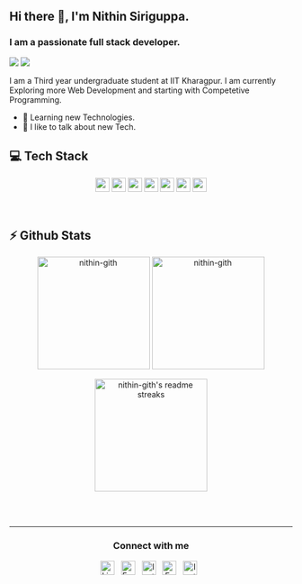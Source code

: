 ## Hi there 👋, I'm Nithin Siriguppa.
### I am a passionate full stack developer.


<p>

![](https://visitor-badge.glitch.me/badge?page_id=nithin-gith)
    <a href="https://github.com/nithin-gith/"><img src="https://img.shields.io/github/followers/nithin-gith?style=social"/></a>

</p>

I am a Third year undergraduate student at IIT Kharagpur. I am currently Exploring more Web Development and starting with Competetive Programming.

- 🔭 Learning new Technologies.
- 💬 I like to talk about new Tech.


<h2><b>💻 Tech Stack</b></h2>
<p align="center">
  <img src="https://img.shields.io/badge/python-3776AB.svg?&style=for-the-badge&logo=python&logoColor=white" height="25"/>
  <img src="https://img.shields.io/badge/javascript-323330.svg?&style=for-the-badge&logo=javascript&logoColor=F7DF1E" height="25"/>
  <img src="https://img.shields.io/badge/Node.js-43853D?style=for-the-badge&logo=node.js&logoColor=white" height="25"/>
  <img src="https://img.shields.io/badge/Bootstrap-563D7C?style=for-the-badge&logo=bootstrap&logoColor=white" height="25"/>
  <img src="https://img.shields.io/badge/React-20232A?style=for-the-badge&logo=react&logoColor=61DAFB" height="25"/>
  <img src="https://img.shields.io/badge/git%20&%20github-FF9800.svg?&style=for-the-badge&logo=git&logoColor=white" height="25"/>
  <img src="https://img.shields.io/badge/Ubuntu-E95420?style=for-the-badge&logo=ubuntu&logoColor=white" height="25"/>
</p>

<br/>

<h2><b>⚡ Github Stats</b></h2>
<p align="center">
    <img height="200em" src="https://github-readme-stats.vercel.app/api?username=nithin-gith&count_private=true&show_icons=true&theme=tokyonight&include_all_commits=true&custom_title=My Github Stats&hide_border=false&border_color=808080&bg_color=242424" alt="nithin-gith"/>
    <img height="200em" src="https://github-readme-stats.vercel.app/api/top-langs/?username=nithin-gith&theme=tokyonight&hide=css,html&hide_border=false&border_color=808080&bg_color=242424" alt="nithin-gith" />
</p>

<p align="center">
  <img height="200em" src="https://github-readme-streak-stats.herokuapp.com/?user=nithin-gith&theme=tokyonight_duo&hide_border=false" alt="nithin-gith's readme streaks" />
</p>

<br/><br/>
<hr>

<!--from img.icons8.com/dusk/48/000000/name.png-->
<div>
  <h3 align="center">Connect with me</h3>
  <p align="center">
    <a href="https://www.linkedin.com/in/siriguppa-naga-nithin-3a9bba211/" ><img src="https://img.shields.io/badge/LinkedIn-282C34?logo=linkedin&logoColor=0077b5" alt="LinkedIn logo" title="LinkedIn" height="25" /><a>
    &nbsp;
    <a href="mailto:nithin.siriguppa@gmail.com" ><img src="https://img.shields.io/badge/Email-282C34?logo=gmail&logoColor=ff0000" alt="Email logo" title="Email" height="25" /><a>
    &nbsp;
    <a href="https://instagram.com/nithin_siriguppa" ><img src="https://img.shields.io/badge/Twitter-282C34?logo=twitter&logoColor=e95950" alt="Instagram logo" title="Instagram" height="25" /><a>
    &nbsp;
    <a href="https://www.facebook.com/nithin.siriguppa/" ><img src="https://img.shields.io/badge/Facebook-282C34?logo=facebook&logoColor=4267b2" alt="Facebook logo" title="Facebook" height="25" /><a>
    &nbsp;
    <a href="https://instagram.com/nithin_siriguppa" ><img src="https://img.shields.io/badge/Instagram-282C34?logo=instagram&logoColor=e95950" alt="Instagram logo" title="Instagram" height="25" /><a>
    &nbsp;
  </p>
</div>
